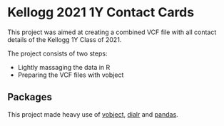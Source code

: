 # Kellogg 2021 1Y Contact Cards

This project was aimed at creating a combined VCF file with all contact details of the Kellogg 1Y Class of 2021.

The project consists of two steps:

- Lightly massaging the data in R
- Preparing the VCF files with vobject

## Packages

This project made heavy use of [vobject](https://github.com/sabre-io/vobject), [dialr](https://github.com/socialresearchcentre/dialr) and [pandas](https://github.com/pandas-dev/pandas).
